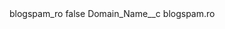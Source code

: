 <?xml version="1.0" encoding="UTF-8"?>
<CustomMetadata xmlns="http://soap.sforce.com/2006/04/metadata" xmlns:xsi="http://www.w3.org/2001/XMLSchema-instance" xmlns:xsd="http://www.w3.org/2001/XMLSchema">
    <label>blogspam_ro</label>
    <protected>false</protected>
    <values>
        <field>Domain_Name__c</field>
        <value xsi:type="xsd:string">blogspam.ro</value>
    </values>
</CustomMetadata>
